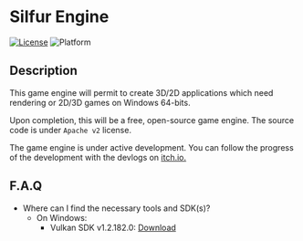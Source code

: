# Silfur Engine

[![License](https://img.shields.io/badge/License-Apache%202.0-blue.svg)](https://opensource.org/licenses/Apache-2.0) ![Platform](https://img.shields.io/badge/platform-Win64-lightgrey)

## Description

This game engine will permit to create 3D/2D applications which need rendering or 2D/3D games on Windows 64-bits.

Upon completion, this will be a free, open-source game engine. The source code is under `Apache v2` license.

The game engine is under active development. You can follow the progress of the development with the devlogs on [itch.io.](https://duality-workshop.itch.io/silfur-engine)
    
## F.A.Q
* Where can I find the necessary tools and SDK(s)?
  * On Windows:
    * Vulkan SDK v1.2.182.0: [Download](https://vulkan.lunarg.com/sdk/download/1.2.182.0/windows/VulkanSDK-1.2.182.0-Installer.exe?Human=true)